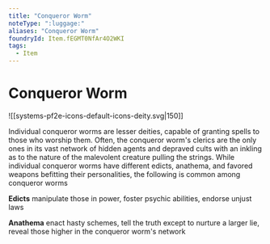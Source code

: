 ```yaml
---
title: "Conqueror Worm"
noteType: ":luggage:"
aliases: "Conqueror Worm"
foundryId: Item.fEGMT0NfAr4O2WKI
tags:
  - Item
---
```


# Conqueror Worm
![[systems-pf2e-icons-default-icons-deity.svg|150]]

Individual conqueror worms are lesser deities, capable of granting spells to those who worship them. Often, the conqueror worm's clerics are the only ones in its vast network of hidden agents and depraved cults with an inkling as to the nature of the malevolent creature pulling the strings. While individual conqueror worms have different edicts, anathema, and favored weapons befitting their personalities, the following is common among conqueror worms

**Edicts** manipulate those in power, foster psychic abilities, endorse unjust laws

**Anathema** enact hasty schemes, tell the truth except to nurture a larger lie, reveal those higher in the conqueror worm's network
